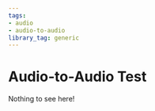 ```yaml
---
tags:
- audio
- audio-to-audio
library_tag: generic
---
```


# Audio-to-Audio Test

Nothing to see here!